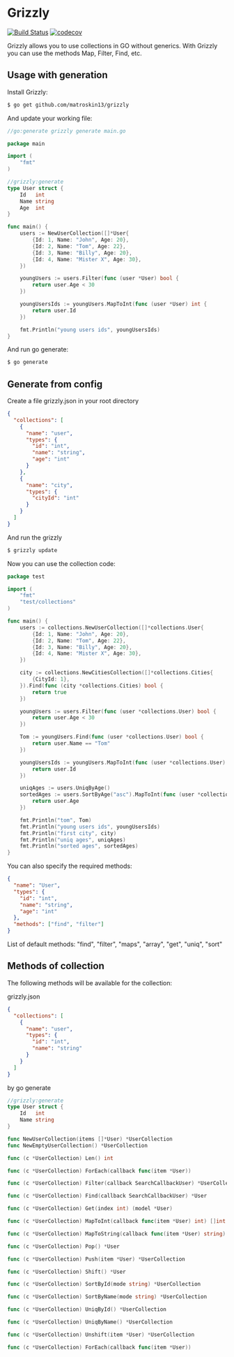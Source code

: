 # Grizzly

[![Build Status](https://travis-ci.org/matroskin13/grizzly.svg?branch=master)](https://travis-ci.org/matroskin13/grizzly)
[![codecov](https://codecov.io/gh/matroskin13/grizzly/branch/master/graph/badge.svg)](https://codecov.io/gh/matroskin13/grizzly)

Grizzly allows you to use collections in GO without generics. With Grizzly you can use the methods Map, Filter, Find, etc.

## Usage with generation

Install Grizzly:

```bash
$ go get github.com/matroskin13/grizzly
```

And update your working file:

```go
//go:generate grizzly generate main.go

package main

import (
    "fmt"
)

//grizzly:generate
type User struct {
    Id   int
    Name string
    Age  int
}

func main() {
    users := NewUserCollection([]*User{
        {Id: 1, Name: "John", Age: 20},
        {Id: 2, Name: "Tom", Age: 22},
        {Id: 3, Name: "Billy", Age: 20},
        {Id: 4, Name: "Mister X", Age: 30},
    })

    youngUsers := users.Filter(func (user *User) bool {
        return user.Age < 30
    })

    youngUsersIds := youngUsers.MapToInt(func (user *User) int {
        return user.Id
    })

    fmt.Println("young users ids", youngUsersIds)
}
```

And run go generate:

```bash
$ go generate
```

## Generate from config

Create a file grizzly.json in your root directory

```json
{
  "collections": [
    {
      "name": "user",
      "types": {
        "id": "int",
        "name": "string",
        "age": "int"
      }
    },
    {
      "name": "city",
      "types": {
        "cityId": "int"
      }
    }
  ]
}
```

And run the grizzly

```bash
$ grizzly update
```

Now you can use the collection code:

```go
package test

import (
    "fmt"
    "test/collections"
)

func main() {
    users := collections.NewUserCollection([]*collections.User{
        {Id: 1, Name: "John", Age: 20},
        {Id: 2, Name: "Tom", Age: 22},
        {Id: 3, Name: "Billy", Age: 20},
        {Id: 4, Name: "Mister X", Age: 30},
    })

    city := collections.NewCitiesCollection([]*collections.Cities{
        {CityId: 1},
    }).Find(func (city *collections.Cities) bool {
        return true
    })

    youngUsers := users.Filter(func (user *collections.User) bool {
        return user.Age < 30
    })

    Tom := youngUsers.Find(func (user *collections.User) bool {
        return user.Name == "Tom"
    })

    youngUsersIds := youngUsers.MapToInt(func (user *collections.User) int {
        return user.Id
    })

    uniqAges := users.UniqByAge()
    sortedAges := users.SortByAge("asc").MapToInt(func (user *collections.User) int {
        return user.Age
    })

    fmt.Println("tom", Tom)
    fmt.Println("young users ids", youngUsersIds)
    fmt.Println("first city", city)
    fmt.Println("uniq ages", uniqAges)
    fmt.Println("sorted ages", sortedAges)
}
```

You can also specify the required methods:

```json
{
  "name": "User",
  "types": {
    "id": "int",
    "name": "string",
    "age": "int"
  },
  "methods": ["find", "filter"]
}
```

List of default methods:  "find", "filter", "maps", "array", "get", "uniq", "sort"

## Methods of collection

The following methods will be available for the collection:

grizzly.json

```json
{
  "collections": [
    {
      "name": "user",
      "types": {
        "id": "int",
        "name": "string"
      }
    }
  ]
}
```

by go generate

```go
//grizzly:generate
type User struct {
	Id   int
	Name string
}
```

```go
func NewUserCollection(items []*User) *UserCollection
func NewEmptyUserCollection() *UserCollection

func (c *UserCollection) Len() int

func (c *UserCollection) ForEach(callback func(item *User))

func (c *UserCollection) Filter(callback SearchCallbackUser) *UserCollection

func (c *UserCollection) Find(callback SearchCallbackUser) *User

func (c *UserCollection) Get(index int) (model *User)

func (c *UserCollection) MapToInt(callback func(item *User) int) []int

func (c *UserCollection) MapToString(callback func(item *User) string) []string

func (c *UserCollection) Pop() *User

func (c *UserCollection) Push(item *User) *UserCollection

func (c *UserCollection) Shift() *User

func (c *UserCollection) SortById(mode string) *UserCollection

func (c *UserCollection) SortByName(mode string) *UserCollection

func (c *UserCollection) UniqById() *UserCollection

func (c *UserCollection) UniqByName() *UserCollection

func (c *UserCollection) Unshift(item *User) *UserCollection

func (c *UserCollection) ForEach(callback func(item *User))
```
